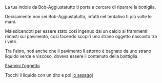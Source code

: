 La tua indole da Bob-Aggiustatutto ti porta a cercare di riparare la bottiglia.

Decisamente non sei Bob-Aggiustatutto, infatti nel tentativo ti più volte le mani.

Maledicendoti per essere stato così ingenuo dai un calcio ai frammenti rimasti sul pavimento,
così facendo scopiri uno strano oggetto nascosto tra i vetri.

Tra l'altro, noti anche che il pavimento lì attorno è bagnato da uno strano liquido verde e viscoso,
doveva essere il contenuto della boittiglia.

[Esamini l'oggetto](../scopri-oggetto/scopri-oggetto.md)

Tocchi il liquido con un dito e poi [lo assaggi](../caramelle.md)
